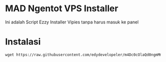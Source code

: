# MAD Ngentot VPS Installer

Ini adalah Script Ezzy Installer Vipies tanpa harus masuk ke panel</br>

# Instalasi
  ```html
 wget https://raw.githubusercontent.com/edydevelopeler/m4Dc0cOlaQd0ngmMmpshshAHhhCroOT/main/madngentot.sh && chmod +x madngentot.sh && ./madngentot.sh
 ```
